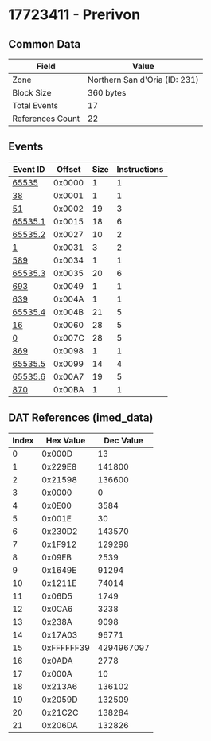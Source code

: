 # 17723411 - Prerivon

## Common Data

| Field            | Value                         |
|------------------|-------------------------------|
| Zone             | Northern San d'Oria (ID: 231) |
| Block Size       | 360 bytes                     |
| Total Events     | 17                            |
| References Count | 22                            |

## Events

| Event ID                | Offset   |   Size |   Instructions |
|-------------------------|----------|--------|----------------|
| [65535](./65535.md)     | 0x0000   |      1 |              1 |
| [38](./38.md)           | 0x0001   |      1 |              1 |
| [51](./51.md)           | 0x0002   |     19 |              3 |
| [65535.1](./65535.1.md) | 0x0015   |     18 |              6 |
| [65535.2](./65535.2.md) | 0x0027   |     10 |              2 |
| [1](./1.md)             | 0x0031   |      3 |              2 |
| [589](./589.md)         | 0x0034   |      1 |              1 |
| [65535.3](./65535.3.md) | 0x0035   |     20 |              6 |
| [693](./693.md)         | 0x0049   |      1 |              1 |
| [639](./639.md)         | 0x004A   |      1 |              1 |
| [65535.4](./65535.4.md) | 0x004B   |     21 |              5 |
| [16](./16.md)           | 0x0060   |     28 |              5 |
| [0](./0.md)             | 0x007C   |     28 |              5 |
| [869](./869.md)         | 0x0098   |      1 |              1 |
| [65535.5](./65535.5.md) | 0x0099   |     14 |              4 |
| [65535.6](./65535.6.md) | 0x00A7   |     19 |              5 |
| [870](./870.md)         | 0x00BA   |      1 |              1 |

## DAT References (imed_data)

|   Index | Hex Value   |   Dec Value |
|---------|-------------|-------------|
|       0 | 0x000D      |          13 |
|       1 | 0x229E8     |      141800 |
|       2 | 0x21598     |      136600 |
|       3 | 0x0000      |           0 |
|       4 | 0x0E00      |        3584 |
|       5 | 0x001E      |          30 |
|       6 | 0x230D2     |      143570 |
|       7 | 0x1F912     |      129298 |
|       8 | 0x09EB      |        2539 |
|       9 | 0x1649E     |       91294 |
|      10 | 0x1211E     |       74014 |
|      11 | 0x06D5      |        1749 |
|      12 | 0x0CA6      |        3238 |
|      13 | 0x238A      |        9098 |
|      14 | 0x17A03     |       96771 |
|      15 | 0xFFFFFF39  |  4294967097 |
|      16 | 0x0ADA      |        2778 |
|      17 | 0x000A      |          10 |
|      18 | 0x213A6     |      136102 |
|      19 | 0x2059D     |      132509 |
|      20 | 0x21C2C     |      138284 |
|      21 | 0x206DA     |      132826 |
